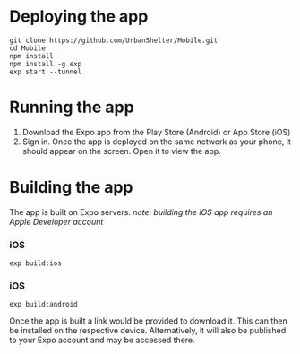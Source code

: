 # Deploying the app

```
git clone https://github.com/UrbanShelter/Mobile.git
cd Mobile
npm install
npm install -g exp
exp start --tunnel
```

# Running the app

1. Download the Expo app from the Play Store (Android) or App Store (iOS)
2. Sign in. Once the app is deployed on the same network as your phone, it should appear on the screen. Open it to view the app.

# Building the app

The app is built on Expo servers.
_note: building the iOS app requires an Apple Developer account_

### iOS
```
exp build:ios
```

### iOS
```
exp build:android
```

Once the app is built a link would be provided to download it. This can then be installed on the respective device. Alternatively, it will also be published to your Expo account and may be accessed there.